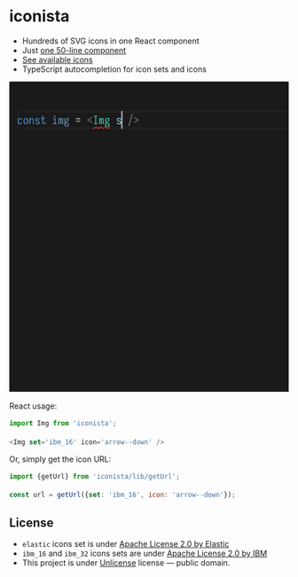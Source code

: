 # iconista

- Hundreds of SVG icons in one React component
- Just [one 50-line component](https://github.com/streamich/iconista/blob/master/src/index.tsx)
- [See available icons](./sets)
- TypeScript autocompletion for icon sets and icons

![](./docs/icon.gif)

React usage:

```js
import Img from 'iconista';

<Img set='ibm_16' icon='arrow--down' />
```

Or, simply get the icon URL:

```js
import {getUrl} from 'iconista/lib/getUrl';

const url = getUrl({set: 'ibm_16', icon: 'arrow--down'});
```


## License

- `elastic` icons set is under [Apache License 2.0 by Elastic](https://github.com/elastic/eui/blob/master/LICENSE)
- `ibm_16` and `ibm_32` icons sets are under [Apache License 2.0 by IBM](https://github.com/IBM/carbon-elements/blob/master/LICENSE)
- This project is under [Unlicense](LICENSE) license &mdash; public domain.
